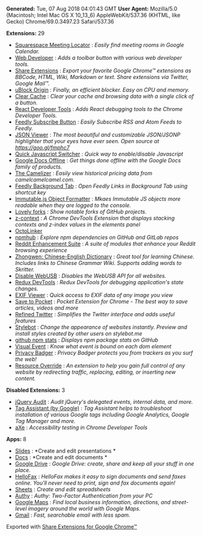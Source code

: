 
**Generated:** Tue, 07 Aug 2018 04:01:43 GMT
**User Agent:** Mozilla/5.0 (Macintosh; Intel Mac OS X 10_13_6) AppleWebKit/537.36 (KHTML, like Gecko) Chrome/69.0.3497.23 Safari/537.36

**Extensions:** 29

 - [Squarespace Meeting Locator](https://chrome.google.com/webstore/detail/bejapajgngjkceofaodialnobdcfnnaf) : *Easily find meeting rooms in Google Calendar.*
 - [Web Developer](https://chrome.google.com/webstore/detail/bfbameneiokkgbdmiekhjnmfkcnldhhm) : *Adds a toolbar button with various web developer tools.*
 - [Share Extensions](https://chrome.google.com/webstore/detail/chdafcbnfkfenoeejpaeenpdamhmalhe) : *Export your favorite Google Chrome™ extensions as BBCode, HTML, Wiki, Markdown or text. Share extensions via Twitter, Google Mail™.*
 - [uBlock Origin](https://chrome.google.com/webstore/detail/cjpalhdlnbpafiamejdnhcphjbkeiagm) : *Finally, an efficient blocker. Easy on CPU and memory.*
 - [Clear Cache](https://chrome.google.com/webstore/detail/cppjkneekbjaeellbfkmgnhonkkjfpdn) : *Clear your cache and browsing data with a single click of a button.*
 - [React Developer Tools](https://chrome.google.com/webstore/detail/fmkadmapgofadopljbjfkapdkoienihi) : *Adds React debugging tools to the Chrome Developer Tools.*
 - [Feedly Subscribe Button](https://chrome.google.com/webstore/detail/gbbnddjfcllebfcnihfgmdplgaiejepc) : *Easily Subscribe RSS and Atom Feeds to Feedly.*
 - [JSON Viewer](https://chrome.google.com/webstore/detail/gbmdgpbipfallnflgajpaliibnhdgobh) : *The most beautiful and customizable JSON/JSONP highlighter that your eyes have ever seen. Open source at https://goo.gl/fmphc7*
 - [Quick Javascript Switcher](https://chrome.google.com/webstore/detail/geddoclleiomckbhadiaipdggiiccfje) : *Quick way to enable/disable Javascript*
 - [Google Docs Offline](https://chrome.google.com/webstore/detail/ghbmnnjooekpmoecnnnilnnbdlolhkhi) : *Get things done offline with the Google Docs family of products.*
 - [The Camelizer](https://chrome.google.com/webstore/detail/ghnomdcacenbmilgjigehppbamfndblo) : *Easily view historical pricing data from camelcamelcamel.com.*
 - [Feedly Background Tab](https://chrome.google.com/webstore/detail/gjlijkhcebalcchkhgaiflaooghmoegk) : *Open Feedly Links in Background Tab using shortcut key*
 - [Immutable.js Object Formatter](https://chrome.google.com/webstore/detail/hgldghadipiblonfkkicmgcbbijnpeog) : *Mkaes Immutable JS objects more readable when they are logged to the console.*
 - [Lovely forks](https://chrome.google.com/webstore/detail/ialbpcipalajnakfondkflpkagbkdoib) : *Show notable forks of GitHub projects.*
 - [z-context](https://chrome.google.com/webstore/detail/jigamimbjojkdgnlldajknogfgncplbh) : *A Chrome DevTools Extension that displays stacking contexts and z-index values in the elements panel*
 - [OctoLinker](https://chrome.google.com/webstore/detail/jlmafbaeoofdegohdhinkhilhclaklkp) 
 - [npmhub](https://chrome.google.com/webstore/detail/kbbbjimdjbjclaebffknlabpogocablj) : *Explore npm dependencies on GitHub and GitLab repos*
 - [Reddit Enhancement Suite](https://chrome.google.com/webstore/detail/kbmfpngjjgdllneeigpgjifpgocmfgmb) : *A suite of modules that enhance your Reddit browsing experience*
 - [Zhongwen: Chinese-English Dictionary](https://chrome.google.com/webstore/detail/kkmlkkjojmombglmlpbpapmhcaljjkde) : *Great tool for learning Chinese. Includes links to Chinese Grammar Wiki. Supports adding words to Skritter.*
 - [Disable WebUSB](https://chrome.google.com/webstore/detail/klhgchngppoiafianjllcholkbnpbejd) : *Disables the WebUSB API for all websites.*
 - [Redux DevTools](https://chrome.google.com/webstore/detail/lmhkpmbekcpmknklioeibfkpmmfibljd) : *Redux DevTools for debugging application's state changes.*
 - [EXIF Viewer](https://chrome.google.com/webstore/detail/mmbhfeiddhndihdjeganjggkmjapkffm) : *Quick access to EXIF data of any image you view*
 - [Save to Pocket](https://chrome.google.com/webstore/detail/niloccemoadcdkdjlinkgdfekeahmflj) : *Pocket Extension for Chrome - The best way to save articles, videos and more*
 - [Refined Twitter](https://chrome.google.com/webstore/detail/nlfgmdembofgodcemomfeimamihoknip) : *Simplifies the Twitter interface and adds useful features*
 - [Stylebot](https://chrome.google.com/webstore/detail/oiaejidbmkiecgbjeifoejpgmdaleoha) : *Change the appearance of websites instantly. Preview and install styles created by other users on stylebot.me*
 - [github npm stats](https://chrome.google.com/webstore/detail/oomfflokggoffaiagenekchfnpighcef) : *Displays npm package stats on GitHub*
 - [Visual Event](https://chrome.google.com/webstore/detail/pbmmieigblcbldgdokdjpioljjninaim) : *Know what event is bound on each dom element*
 - [Privacy Badger](https://chrome.google.com/webstore/detail/pkehgijcmpdhfbdbbnkijodmdjhbjlgp) : *Privacy Badger protects you from trackers as you surf the web!*
 - [Resource Override](https://chrome.google.com/webstore/detail/pkoacgokdfckfpndoffpifphamojphii) : *An extension to help you gain full control of any website by redirecting traffic, replacing, editing, or inserting new content.*

**Disabled Extensions:** 3
 - [jQuery Audit](https://chrome.google.com/webstore/detail/dhhnpbajdcgdmbbcoakfhmfgmemlncjg) : *Audit jQuery's delegated events, internal data, and more.*
 - [Tag Assistant (by Google)](https://chrome.google.com/webstore/detail/kejbdjndbnbjgmefkgdddjlbokphdefk) : *Tag Assistant helps to troubleshoot installation of various Google tags including Google Analytics, Google Tag Manager and more.*
 - [aXe](https://chrome.google.com/webstore/detail/lhdoppojpmngadmnindnejefpokejbdd) : *Accessibility testing in Chrome Developer Tools*

**Apps:** 8
 - [Slides](https://chrome.google.com/webstore/detail/aapocclcgogkmnckokdopfmhonfmgoek) : *Create and edit presentations *
 - [Docs](https://chrome.google.com/webstore/detail/aohghmighlieiainnegkcijnfilokake) : *Create and edit documents *
 - [Google Drive](https://chrome.google.com/webstore/detail/apdfllckaahabafndbhieahigkjlhalf) : *Google Drive: create, share and keep all your stuff in one place.*
 - [HelloFax](https://chrome.google.com/webstore/detail/bocmleclimfnadgmcdgecijlblfcmfnm) : *HelloFax makes it easy to sign documents and send faxes online. You'll never need to print, sign and fax documents again!*
 - [Sheets](https://chrome.google.com/webstore/detail/felcaaldnbdncclmgdcncolpebgiejap) : *Create and edit spreadsheets*
 - [Authy](https://chrome.google.com/webstore/detail/gaedmjdfmmahhbjefcbgaolhhanlaolb) : *Authy: Two-Factor Authentication from your PC*
 - [Google Maps](https://chrome.google.com/webstore/detail/lneaknkopdijkpnocmklfnjbeapigfbh) : *Find local business information, directions, and street-level imagery around the world with Google Maps.*
 - [Gmail](https://chrome.google.com/webstore/detail/pjkljhegncpnkpknbcohdijeoejaedia) : *Fast, searchable email with less spam.*


Exported with [Share Extensions for Google Chrome™](https://chrome.google.com/webstore/detail/chdafcbnfkfenoeejpaeenpdamhmalhe)
